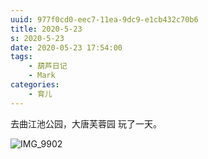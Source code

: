 ```yaml
---
uuid: 977f0cd0-eec7-11ea-9dc9-e1cb432c70b6
title: 2020-5-23
s: 2020-5-23
date: 2020-05-23 17:54:00
tags:
	- 葫芦日记
	- Mark
categories:
	- 育儿
---
```




去曲江池公园，大唐芙蓉园 玩了一天。



![IMG_9902](https://blog-assets.liupei.xin/assets/2020-5-23/IMG_9902.jpg-public)
